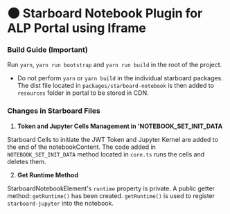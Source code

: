 # 🌑 Starboard Notebook Plugin for ALP Portal using Iframe 

### **Build Guide (Important)**
Run `yarn`, `yarn run bootstrap` and `yarn run build` in the root of the project.
- Do not perform `yarn` or `yarn build` in the individual starboard packages. 
The dist file located in `packages/starboard-notebook` is then added to `resources` folder in portal to be stored in CDN. 


### **Changes in Starboard Files**
1. **Token and Jupyter Cells Management in 'NOTEBOOK_SET_INIT_DATA**

Starboard Cells to initiate the JWT Token and Jupyter Kernel are added to the end of the notebookContent. 
The code added in `NOTEBOOK_SET_INIT_DATA` method located in `core.ts` runs the cells and deletes them. 

2. **Get Runtime Method** 

StarboardNotebookElement's `runtime` property is private. A public getter method: `getRuntime()` has been created. `getRuntime()` is used to register `starboard-jupyter` into the notebook. 
